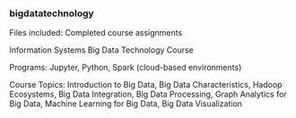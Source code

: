 ### bigdatatechnology

Files included: Completed course assignments

Information Systems Big Data Technology Course 

Programs: Jupyter, Python, Spark (cloud-based environments)

Course Topics: 
Introduction to Big Data,
Big Data Characteristics,
Hadoop Ecosystems,
Big Data Integration, 
Big Data Processing,
Graph Analytics for Big Data,
Machine Learning for Big Data,
Big Data Visualization


